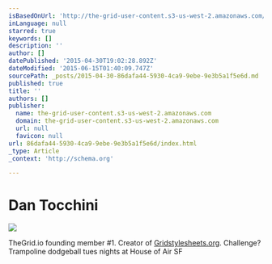 ```yaml
---
isBasedOnUrl: 'http://the-grid-user-content.s3-us-west-2.amazonaws.com/f47d3740-47a8-4bc1-9813-c4a55e643532.png'
inLanguage: null
starred: true
keywords: []
description: ''
author: []
datePublished: '2015-04-30T19:02:28.892Z'
dateModified: '2015-06-15T01:40:09.747Z'
sourcePath: _posts/2015-04-30-86dafa44-5930-4ca9-9ebe-9e3b5a1f5e6d.md
published: true
title: ''
authors: []
publisher:
  name: the-grid-user-content.s3-us-west-2.amazonaws.com
  domain: the-grid-user-content.s3-us-west-2.amazonaws.com
  url: null
  favicon: null
url: 86dafa44-5930-4ca9-9ebe-9e3b5a1f5e6d/index.html
_type: Article
_context: 'http://schema.org'

---
```

# Dan Tocchini
![](http://the-grid-user-content.s3-us-west-2.amazonaws.com/4d4fd095-d175-4a87-847b-33f458a9ca2a.png)

TheGrid.io founding member \#1\. Creator of [Gridstylesheets.org][0].  Challenge? Trampoline dodgeball tues nights at House of Air SF

[0]: http://gridstylesheets.org/
